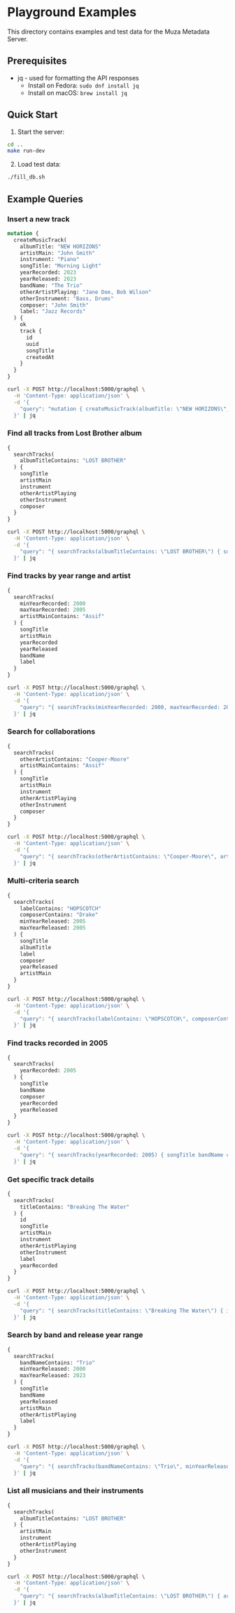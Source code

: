 # Playground Examples

This directory contains examples and test data for the Muza Metadata Server.

## Prerequisites

- jq - used for formatting the API responses
  - Install on Fedora: `sudo dnf install jq`
  - Install on macOS: `brew install jq`

## Quick Start

1. Start the server:
```bash
cd ..
make run-dev
```

2. Load test data:
```bash
./fill_db.sh
```

## Example Queries

### Insert a new track
```graphql
mutation {
  createMusicTrack(
    albumTitle: "NEW HORIZONS"
    artistMain: "John Smith"
    instrument: "Piano"
    songTitle: "Morning Light"
    yearRecorded: 2023
    yearReleased: 2023
    bandName: "The Trio"
    otherArtistPlaying: "Jane Doe, Bob Wilson"
    otherInstrument: "Bass, Drums"
    composer: "John Smith"
    label: "Jazz Records"
  ) {
    ok
    track {
      id
      uuid
      songTitle
      createdAt
    }
  }
}
```
```bash
curl -X POST http://localhost:5000/graphql \
  -H 'Content-Type: application/json' \
  -d '{
    "query": "mutation { createMusicTrack(albumTitle: \"NEW HORIZONS\", artistMain: \"John Smith\", instrument: \"Piano\", songTitle: \"Morning Light\", yearRecorded: 2023, yearReleased: 2023, bandName: \"The Trio\", otherArtistPlaying: \"Jane Doe, Bob Wilson\", otherInstrument: \"Bass, Drums\", composer: \"John Smith\", label: \"Jazz Records\") { ok track { id uuid songTitle createdAt } } }"
  }' | jq
```

### Find all tracks from Lost Brother album
```graphql
{
  searchTracks(
    albumTitleContains: "LOST BROTHER"
  ) {
    songTitle
    artistMain
    instrument
    otherArtistPlaying
    otherInstrument
    composer
  }
}
```
```bash
curl -X POST http://localhost:5000/graphql \
  -H 'Content-Type: application/json' \
  -d '{
    "query": "{ searchTracks(albumTitleContains: \"LOST BROTHER\") { songTitle artistMain instrument otherArtistPlaying otherInstrument composer } }"
  }' | jq
```

### Find tracks by year range and artist
```graphql
{
  searchTracks(
    minYearRecorded: 2000
    maxYearRecorded: 2005
    artistMainContains: "Assif"
  ) {
    songTitle
    artistMain
    yearRecorded
    yearReleased
    bandName
    label
  }
}
```
```bash
curl -X POST http://localhost:5000/graphql \
  -H 'Content-Type: application/json' \
  -d '{
    "query": "{ searchTracks(minYearRecorded: 2000, maxYearRecorded: 2005, artistMainContains: \"Assif\") { songTitle artistMain yearRecorded yearReleased bandName label } }"
  }' | jq
```

### Search for collaborations
```graphql
{
  searchTracks(
    otherArtistContains: "Cooper-Moore"
    artistMainContains: "Assif"
  ) {
    songTitle
    artistMain
    instrument
    otherArtistPlaying
    otherInstrument
    composer
  }
}
```
```bash
curl -X POST http://localhost:5000/graphql \
  -H 'Content-Type: application/json' \
  -d '{
    "query": "{ searchTracks(otherArtistContains: \"Cooper-Moore\", artistMainContains: \"Assif\") { songTitle artistMain instrument otherArtistPlaying otherInstrument composer } }"
  }' | jq
```

### Multi-criteria search
```graphql
{
  searchTracks(
    labelContains: "HOPSCOTCH"
    composerContains: "Drake"
    minYearReleased: 2005
    maxYearReleased: 2005
  ) {
    songTitle
    albumTitle
    label
    composer
    yearReleased
    artistMain
  }
}
```
```bash
curl -X POST http://localhost:5000/graphql \
  -H 'Content-Type: application/json' \
  -d '{
    "query": "{ searchTracks(labelContains: \"HOPSCOTCH\", composerContains: \"Drake\", minYearReleased: 2005, maxYearReleased: 2005) { songTitle albumTitle label composer yearReleased artistMain } }"
  }' | jq
```

### Find tracks recorded in 2005
```graphql
{
  searchTracks(
    yearRecorded: 2005
  ) {
    songTitle
    bandName
    composer
    yearRecorded
    yearReleased
  }
}
```
```bash
curl -X POST http://localhost:5000/graphql \
  -H 'Content-Type: application/json' \
  -d '{
    "query": "{ searchTracks(yearRecorded: 2005) { songTitle bandName composer yearRecorded yearReleased } }"
  }' | jq
```

### Get specific track details
```graphql
{
  searchTracks(
    titleContains: "Breaking The Water"
  ) {
    id
    songTitle
    artistMain
    instrument
    otherArtistPlaying
    otherInstrument
    label
    yearRecorded
  }
}
```
```bash
curl -X POST http://localhost:5000/graphql \
  -H 'Content-Type: application/json' \
  -d '{
    "query": "{ searchTracks(titleContains: \"Breaking The Water\") { id songTitle artistMain instrument otherArtistPlaying otherInstrument label yearRecorded } }"
  }' | jq
```

### Search by band and release year range
```graphql
{
  searchTracks(
    bandNameContains: "Trio"
    minYearReleased: 2000
    maxYearReleased: 2023
  ) {
    songTitle
    bandName
    yearReleased
    artistMain
    otherArtistPlaying
    label
  }
}
```
```bash
curl -X POST http://localhost:5000/graphql \
  -H 'Content-Type: application/json' \
  -d '{
    "query": "{ searchTracks(bandNameContains: \"Trio\", minYearReleased: 2000, maxYearReleased: 2023) { songTitle bandName yearReleased artistMain otherArtistPlaying label } }"
  }' | jq
```

### List all musicians and their instruments
```graphql
{
  searchTracks(
    albumTitleContains: "LOST BROTHER"
  ) {
    artistMain
    instrument
    otherArtistPlaying
    otherInstrument
  }
}
```
```bash
curl -X POST http://localhost:5000/graphql \
  -H 'Content-Type: application/json' \
  -d '{
    "query": "{ searchTracks(albumTitleContains: \"LOST BROTHER\") { artistMain instrument otherArtistPlaying otherInstrument } }"
  }' | jq
```

